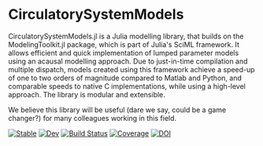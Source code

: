 # CirculatorySystemModels

CirculatorySystemModels.jl is a Julia modelling library, that builds on the ModelingToolkit.jl package, which is part of Julia's SciML framework. It allows efficient and quick implementation of lumped parameter models using an acausal modelling approach. Due to just-in-time compilation and multiple dispatch, models created using this framework achieve a speed-up of one to two orders of magnitude compared to Matlab and Python, and comparable speeds to native C implementations, while using a high-level approach. The library is modular and extensible.

We believe this library will be useful (dare we say, could be a game changer?) for many colleagues working in this field.

[![Stable](https://img.shields.io/badge/docs-stable-blue.svg)](https://TS-CUBED.github.io/CirculatorySystemModels.jl/stable/)
[![Dev](https://img.shields.io/badge/docs-dev-blue.svg)](https://TS-CUBED.github.io/CirculatorySystemModels.jl/dev/)
[![Build Status](https://github.com/TS-CUBED/CirculatorySystemModels.jl/actions/workflows/CI.yml/badge.svg?branch=main)](https://github.com/TS-CUBED/CirculatorySystemModels.jl/actions/workflows/CI.yml?query=branch%3Amain)
[![Coverage](https://codecov.io/gh/TS-CUBED/CirculatorySystemModels.jl/branch/main/graph/badge.svg)](https://codecov.io/gh/TS-CUBED/CirculatorySystemModels.jl)
[![DOI](https://zenodo.org/badge/DOI/10.5281/zenodo.7497881.svg)](https://doi.org/10.5281/zenodo.7497881)


